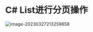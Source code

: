 # C# List进行分页操作

![image-20230327213259658](C:\Users\klp\AppData\Roaming\Typora\typora-user-images\image-20230327213259658.png)